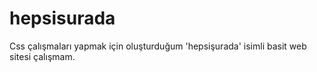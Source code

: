 # hepsisurada
Css çalışmaları yapmak için oluşturduğum 'hepsişurada' isimli basit web sitesi çalışmam.
